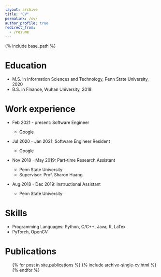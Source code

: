 ```yaml
---
layout: archive
title: "CV"
permalink: /cv/
author_profile: true
redirect_from:
  - /resume
---
```


{% include base_path %}

Education
======
* M.S. in Information Sciences and Technology, Penn State University, 2020
* B.S. in Finance, Wuhan University, 2018

Work experience
======
* Feb 2021 - present: Software Engineer
  * Google

* Jul 2020 - Jan 2021: Software Engineer Resident
  * Google 

* Nov 2018 - May 2019: Part-time Research Assistant
  * Penn State University
  * Supervisor: Prof. Sharon Huang

* Aug 2018 - Dec 2019: Instructional Assistant
  * Penn State University
  
Skills
======
* Programming Languages: Python, C/C++, Java, R, LaTex
* PyTorch, OpenCV

Publications
======
  <ul>{% for post in site.publications %}
    {% include archive-single-cv.html %}
  {% endfor %}</ul>

